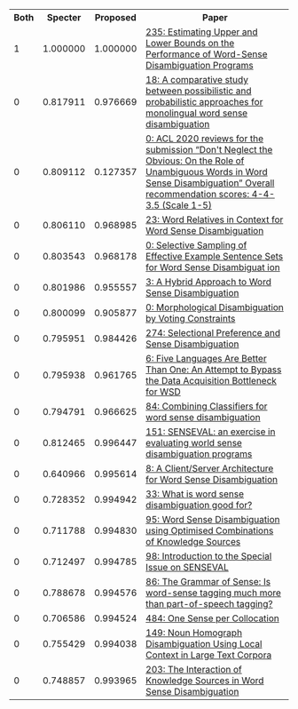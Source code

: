 <html><table><tr>
<th>Both</th>
<th>Specter</th>
<th>Proposed</th>
<th>Paper</th>
</tr>
<tr>
<td>1</td>
<td>1.000000</td>
<td>1.000000</td>
<td><a href="https://www.semanticscholar.org/paper/553fa529ba615e4bddea81e9a231ae19d5a870a4">235: Estimating Upper and Lower Bounds on the Performance of Word-Sense Disambiguation Programs</a></td>
</tr>
<tr>
<td>0</td>
<td>0.817911</td>
<td>0.976669</td>
<td><a href="https://www.semanticscholar.org/paper/8e1d2148dff16e90db8ff3fc3d3048b9e1e277a7">18: A comparative study between possibilistic and probabilistic approaches for monolingual word sense disambiguation</a></td>
</tr>
<tr>
<td>0</td>
<td>0.809112</td>
<td>0.127357</td>
<td><a href="https://www.semanticscholar.org/paper/31dee6c5aa3ed635b1f2d30b687b1b1b46dfc27e">0: ACL 2020 reviews for the submission “Don't Neglect the Obvious: On the Role of Unambiguous Words in Word Sense Disambiguation” Overall recommendation scores: 4-4-3.5 (Scale 1-5)</a></td>
</tr>
<tr>
<td>0</td>
<td>0.806110</td>
<td>0.968985</td>
<td><a href="https://www.semanticscholar.org/paper/4c4c02abaac45dcc582a4dfafe4e103cd3820d4c">23: Word Relatives in Context for Word Sense Disambiguation</a></td>
</tr>
<tr>
<td>0</td>
<td>0.803543</td>
<td>0.968178</td>
<td><a href="https://www.semanticscholar.org/paper/1cc026b53160b864c602ad40b2791e9d61b132b6">0: Selective Sampling of Effective Example Sentence Sets for Word Sense Disambiguat ion</a></td>
</tr>
<tr>
<td>0</td>
<td>0.801986</td>
<td>0.955557</td>
<td><a href="https://www.semanticscholar.org/paper/d1f784d6c33552bf728b742695cbc2b01452fb22">3: A Hybrid Approach to Word Sense Disambiguation</a></td>
</tr>
<tr>
<td>0</td>
<td>0.800099</td>
<td>0.905877</td>
<td><a href="https://www.semanticscholar.org/paper/1ac8523e696ba25a66b4116612c40f48a3c0e51a">0: Morphological Disambiguation by Voting Constraints</a></td>
</tr>
<tr>
<td>0</td>
<td>0.795951</td>
<td>0.984426</td>
<td><a href="https://www.semanticscholar.org/paper/d4d8ba3d397cdf3bf4fbac430165d573dfbecae9">274: Selectional Preference and Sense Disambiguation</a></td>
</tr>
<tr>
<td>0</td>
<td>0.795938</td>
<td>0.961765</td>
<td><a href="https://www.semanticscholar.org/paper/7f9d0de4e4632e4aa1ea0977c8330a1d276e0d9f">6: Five Languages Are Better Than One: An Attempt to Bypass the Data Acquisition Bottleneck for WSD</a></td>
</tr>
<tr>
<td>0</td>
<td>0.794791</td>
<td>0.966625</td>
<td><a href="https://www.semanticscholar.org/paper/a2390c8f180b30c5dfe511222ec64bcf078a6667">84: Combining Classifiers for word sense disambiguation</a></td>
</tr>
<tr>
<td>0</td>
<td>0.812465</td>
<td>0.996447</td>
<td><a href="https://www.semanticscholar.org/paper/ed7c3339905c73dcd74f8a465803b15689274f1c">151: SENSEVAL: an exercise in evaluating world sense disambiguation programs</a></td>
</tr>
<tr>
<td>0</td>
<td>0.640966</td>
<td>0.995614</td>
<td><a href="https://www.semanticscholar.org/paper/ec6ca2bb922bd017daac700a530cb10cd7b8c856">8: A Client/Server Architecture for Word Sense Disambiguation</a></td>
</tr>
<tr>
<td>0</td>
<td>0.728352</td>
<td>0.994942</td>
<td><a href="https://www.semanticscholar.org/paper/cb14134a7e7535a055a6a1ed266088846b74dd0e">33: What is word sense disambiguation good for?</a></td>
</tr>
<tr>
<td>0</td>
<td>0.711788</td>
<td>0.994830</td>
<td><a href="https://www.semanticscholar.org/paper/1c6860e03c1b6d66f4fe8c053ea4110d9a014974">95: Word Sense Disambiguation using Optimised Combinations of Knowledge Sources</a></td>
</tr>
<tr>
<td>0</td>
<td>0.712497</td>
<td>0.994785</td>
<td><a href="https://www.semanticscholar.org/paper/74523c3eafcc9a85ec3e36e4a9386efdfaa7dbb9">98: Introduction to the Special Issue on SENSEVAL</a></td>
</tr>
<tr>
<td>0</td>
<td>0.788678</td>
<td>0.994576</td>
<td><a href="https://www.semanticscholar.org/paper/33f320bedb9bd726b7ed2f4f740a79a7f239b471">86: The Grammar of Sense: Is word-sense tagging much more than part-of-speech tagging?</a></td>
</tr>
<tr>
<td>0</td>
<td>0.706586</td>
<td>0.994524</td>
<td><a href="https://www.semanticscholar.org/paper/785737feb1e55d46b021d261ad5ecc705a79103e">484: One Sense per Collocation</a></td>
</tr>
<tr>
<td>0</td>
<td>0.755429</td>
<td>0.994038</td>
<td><a href="https://www.semanticscholar.org/paper/6f041c48820535bfaf374b162cfc6acfc52ff87d">149: Noun Homograph Disambiguation Using Local Context in Large Text Corpora</a></td>
</tr>
<tr>
<td>0</td>
<td>0.748857</td>
<td>0.993965</td>
<td><a href="https://www.semanticscholar.org/paper/e985d11b4b71350a8c73a6af385497f3501ab6c8">203: The Interaction of Knowledge Sources in Word Sense Disambiguation</a></td>
</tr>
</table></html>
